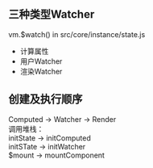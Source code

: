 ## 三种类型Watcher
vm.$watch() in src/core/instance/state.js
* 计算属性
* 用户Watcher
* 渲染Watcher

## 创建及执行顺序
Computed -> Watcher -> Render   
调用堆栈：   
initState -> initComputed   
initSTate -> initWatcher   
$mount -> mountComponent 

## 